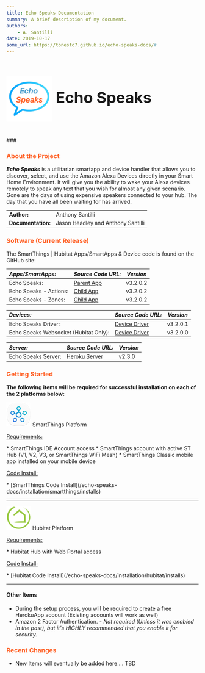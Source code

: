 ```yaml
---
title: Echo Speaks Documentation
summary: A brief description of my document.
authors:
    - A. Santilli
date: 2019-10-17
some_url: https://tonesto7.github.io/echo-speaks-docs/#
---
```


<h3 style="font-size: 40px;"><img style="vertical-align: middle;" src="img/EchoSpeaks.png"></img> Echo Speaks</h3>
### <h3 style="color: #FF6025;">About the Project</h3>

***Echo Speaks*** is a utilitarian smartapp and device handler that allows you to discover, select, and use the Amazon Alexa Devices directly in your Smart Home Environment. It will give you the ability to wake your Alexa devices remotely to speak any text that you wish for almost any given scenario. Gone are the days of using expensive speakers connected to your hub. The day that you have all been waiting for has arrived.

|                    |                                    |
| :----------------- | ---------------------------------- |
| **Author:**        | Anthony Santilli                   |
| **Documentation:** | Jason Headley and Anthony Santilli |

### <h3 style="color: #FF6025;">Software (Current Release)</h3>

The SmartThings | Hubitat Apps/SmartApps & Device code is found on the GitHub site:

| ***Apps/SmartApps:***  | ***Source Code URL:***                                                                                                                           | ***Version*** |
| :--------------------- | ------------------------------------------------------------------------------------------------------------------------------------------------ | ------------- |
| Echo Speaks:           | [Parent App](https://raw.githubusercontent.com/tonesto7/echo-speaks/master/smartapps/tonesto7/echo-speaks.src/echo-speaks.groovy)                | v3.2.0.2      |
| Echo Speaks - Actions: | [Child App](https://raw.githubusercontent.com/tonesto7/echo-speaks/master/smartapps/tonesto7/echo-speaks-actions.src/echo-speaks-actions.groovy) | v3.2.0.2      |
| Echo Speaks - Zones:   | [Child App](https://raw.githubusercontent.com/tonesto7/echo-speaks/master/smartapps/tonesto7/echo-speaks-actions.src/echo-speaks-zones.groovy)   | v3.2.0.2      |

| ***Devices:***                        | ***Source Code URL:***                                                                                                                               | ***Version*** |
| :------------------------------------ | ---------------------------------------------------------------------------------------------------------------------------------------------------- | ------------- |
| Echo Speaks Driver:                   | [Device Driver](https://raw.githubusercontent.com/tonesto7/echo-speaks/master/devicetypes/tonesto7/echo-speaks-device.src/echo-speaks-device.groovy) | v3.2.0.1      |
| Echo Speaks Websocket (Hubitat Only): | [Device Driver](https://raw.githubusercontent.com/tonesto7/echo-speaks/master/devicetypes/tonesto7/echo-speaks-ws.src/echo-speaks-ws.groovy)         | v3.2.0.0      |

| ***Server:***       | ***Source Code URL:***                                          | ***Version*** |
| :------------------ | --------------------------------------------------------------- | ------------- |
| Echo Speaks Server: | [Heroku Server](https://github.com/tonesto7/echo-speaks-server) | v2.3.0        |



### <h3 style="color: #FF6025;">Getting Started</h3>

**The following items will be required for successful installation on each of the 2 platforms below:**<br>

![](img/logos/st_logo_64.png) SmartThings Platform

<p><u>Requirements:</u></p>
* SmartThings IDE Account access
* SmartThings account with active ST Hub (V1, V2, V3, or SmartThings WiFi Mesh)
* SmartThings Classic mobile app installed on your mobile device

<p><u>Code Install:</u></p>
* [SmartThings Code Install](/echo-speaks-docs/installation/smartthings/installs)

---

![](img/logos/he_logo_64.png) Hubitat Platform

<p><u>Requirements:</u></p>
* Hubitat Hub with Web Portal access

<p><u>Code Install:</u></p>
* [Hubitat Code Install](/echo-speaks-docs/installation/hubitat/installs)

---

<h4>Other Items</h4>

* During the setup process, you will be required to create a free HerokuApp account (Existing accounts will work as well)
* Amazon 2 Factor Authentication. - *Not required (Unless it was enabled in the past), but it's HIGHLY recommended that you enable it for security.*

### <h3 style="color: #FF6025;">Recent Changes</h3>
* New Items will eventually be added here.... TBD
